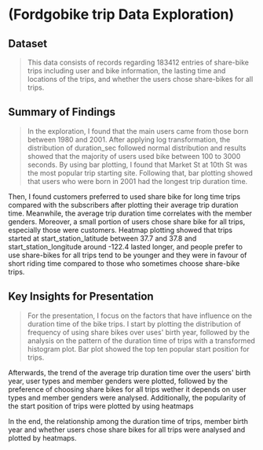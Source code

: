 # (Fordgobike trip Data Exploration)


## Dataset

> This data consists of records regarding 183412 entries of share-bike trips including user and bike information, the lasting time and locations of the trips, and whether the users chose share-bikes for all trips.


## Summary of Findings

> In the exploration, I found that the main users came from those born between 1980 and 2001. After applying log transformation, the distribution of duration_sec followed normal distribution and results showed that the majority of users used bike between 100 to 3000 seconds. By using bar plotting, I found that Market St at 10th St was the most popular trip starting site. Following that, bar plotting showed that users who were born in 2001 had the longest trip duration time.

Then, I found customers preferred to used share bike for long time trips compared with the subscribers after plotting their average trip duration time. Meanwhile, the average trip duration time correlates with the member genders. Moreover, a small portion of users chose share bike for all trips, especially those were customers. Heatmap plotting showed that trips started at start_station_latitude between 37.7 and 37.8 and start_station_longitude around -122.4 lasted longer, and people prefer to use share-bikes for all trips tend to be younger and they were in favour of short riding time compared to those who sometimes choose share-bike trips.

## Key Insights for Presentation

> For the presentation, I focus on the factors that have influence on the duration time of the bike trips. I start by plotting the distribution of frequency of using share bikes over uses' birth year, followed by the analysis on the pattern of the duration time of trips with a transformed histogram plot. Bar plot showed the top ten popular start position for trips.

Afterwards, the trend of the average trip duration time over the users' birth year, user types and member genders were plotted, followed by the preference of choosing share bikes for all trips wether it depends on user types and member genders were analysed. Additionally, the popularity of the start position of trips were plotted by using heatmaps

In the end, the relationship among the duration time of trips, member birth year and whether users chose share bikes for all trips were analysed and plotted by heatmaps.
